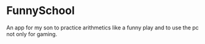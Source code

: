 # FunnySchool
 An app for my son to practice arithmetics like a funny play and to use the pc not only for gaming.
